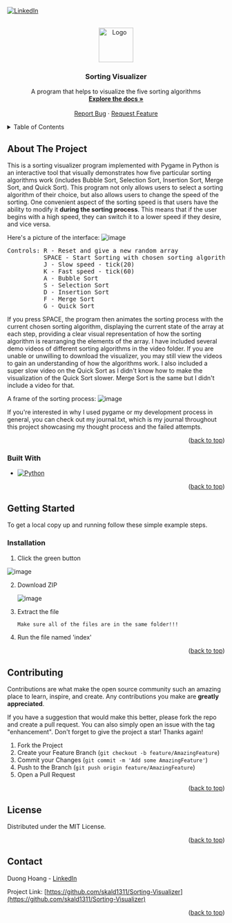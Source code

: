 

<!-- PROJECT SHIELDS -->
<!--
*** I'm using markdown "reference style" links for readability.
*** Reference links are enclosed in brackets [ ] instead of parentheses ( ).
*** See the bottom of this document for the declaration of the reference variables
*** for contributors-url, forks-url, etc. This is an optional, concise syntax you may use.
*** https://www.markdownguide.org/basic-syntax/#reference-style-links
-->
[![LinkedIn][linkedin-shield]][linkedin-url]



<!-- PROJECT LOGO -->
<br />
<div align="center">
  <a href="https://github.com/skald1311/Sorting-Visualizer">
    <img src="https://assets-global.website-files.com/606a802fcaa89bc357508cad/6123c034286044167618b263_7.png" alt="Logo" width="80" height="80">
  </a>

<h3 align="center">Sorting Visualizer</h3>

  <p align="center">
    A program that helps to visualize the five sorting algorithms
    <br />
    <a href="https://github.com/skald1311/Sorting-Visualizer"><strong>Explore the docs »</strong></a>
    <br />
    <br />
    <a href="https://github.com/skald1311/Sorting-Visualizer/issues">Report Bug</a>
    ·
    <a href="https://github.com/skald1311/Sorting-Visualizer/issues">Request Feature</a>
  </p>
</div>



<!-- TABLE OF CONTENTS -->
<details>
  <summary>Table of Contents</summary>
  <ol>
    <li>
      <a href="#about-the-project">About The Project</a>
      <ul>
        <li><a href="#built-with">Built With</a></li>
      </ul>
    </li>
    <li>
      <a href="#getting-started">Getting Started</a>
      <ul>
        <li><a href="#installation">Installation</a></li>
      </ul>
    </li>
    <li><a href="#contributing">Contributing</a></li>
    <li><a href="#license">License</a></li>
    <li><a href="#contact">Contact</a></li>
  </ol>
</details>



<!-- ABOUT THE PROJECT -->
## About The Project
This is a sorting visualizer program implemented with Pygame in Python is an interactive tool that visually demonstrates how five particular sorting algorithms work (includes Bubble Sort, Selection Sort, Insertion Sort, Merge Sort, and Quick Sort). This program not only allows users to select a sorting algorithm of their choice, but also allows users to change the speed of the sorting. One convenient aspect of the sorting speed is that users have the ability to modify it **during the sorting process**. This means that if the user begins with a high speed, they can switch it to a lower speed if they desire, and vice versa.

Here's a picture of the interface: ![image](https://user-images.githubusercontent.com/84189062/230749957-c80f5875-6efa-4b97-855e-fe5c60e30f99.png)

<pre>
Controls: R - Reset and give a new random array
          SPACE - Start Sorting with chosen sorting algorithm
          J - Slow speed - tick(20)
          K - Fast speed - tick(60)
          A - Bubble Sort
          S - Selection Sort
          D - Insertion Sort
          F - Merge Sort
          G - Quick Sort
</pre>

If you press SPACE, the program then animates the sorting process with the current chosen sorting algorithm, displaying the current state of the array at each step, providing a clear visual representation of how the sorting algorithm is rearranging the elements of the array. I have included several demo videos of different sorting algorithms in the video folder. If you are unable or unwilling to download the visualizer, you may still view the videos to gain an understanding of how the algorithms work. I also included a super slow video on the Quick Sort as I didn't know how to make the visualization of the Quick Sort slower. Merge Sort is the same but I didn't include a video for that.

A frame of the sorting process:
![image](https://user-images.githubusercontent.com/84189062/230750407-6e9c4955-dc10-4f5d-afb7-cb33360ff7ec.png)


If you're interested in why I used pygame or my development process in general, you can check out my journal.txt, which is my journal throughout this project showcasing my thought process and the failed attempts.







<p align="right">(<a href="#readme-top">back to top</a>)</p>



### Built With

* [![Python][Python]][Python-url]

<p align="right">(<a href="#readme-top">back to top</a>)</p>



<!-- GETTING STARTED -->
## Getting Started

To get a local copy up and running follow these simple example steps.

### Installation

1. Click the green button

![image](https://user-images.githubusercontent.com/84189062/210023644-49f6ee47-b8aa-479d-b192-c9985ef913cd.png)
   
   
2. Download ZIP

   ![image](https://user-images.githubusercontent.com/84189062/210023664-4d06ef4a-71a7-444d-9778-bf21c8ed30ae.png)
  
  
3. Extract the file
   ```sh
   Make sure all of the files are in the same folder!!!
   ```
4. Run the file named 'index'


<p align="right">(<a href="#readme-top">back to top</a>)</p>


<!-- CONTRIBUTING -->
## Contributing

Contributions are what make the open source community such an amazing place to learn, inspire, and create. Any contributions you make are **greatly appreciated**.

If you have a suggestion that would make this better, please fork the repo and create a pull request. You can also simply open an issue with the tag "enhancement".
Don't forget to give the project a star! Thanks again!

1. Fork the Project
2. Create your Feature Branch (`git checkout -b feature/AmazingFeature`)
3. Commit your Changes (`git commit -m 'Add some AmazingFeature'`)
4. Push to the Branch (`git push origin feature/AmazingFeature`)
5. Open a Pull Request

<p align="right">(<a href="#readme-top">back to top</a>)</p>



<!-- LICENSE -->
## License

Distributed under the MIT License.

<p align="right">(<a href="#readme-top">back to top</a>)</p>



<!-- CONTACT -->
## Contact

Duong Hoang - [LinkedIn](https://www.linkedin.com/in/hmd1311/)

Project Link: [https://github.com/skald1311/Sorting-Visualizer](https://github.com/skald1311/Sorting-Visualizer)

<p align="right">(<a href="#readme-top">back to top</a>)</p>



<!-- MARKDOWN LINKS & IMAGES -->
<!-- https://www.markdownguide.org/basic-syntax/#reference-style-links -->
[linkedin-shield]: https://img.shields.io/badge/-LinkedIn-black.svg?style=for-the-badge&logo=linkedin&colorB=555
[linkedin-url]: https://www.linkedin.com/in/hmd1311/
[Python]: https://img.shields.io/badge/Python-3776AB?style=for-the-badge&logo=python&logoColor=white
[Python-url]: https://www.python.org

